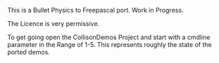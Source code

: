 This is a Bullet Physics to Freepascal port.
Work in Progress.

The Licence is very permissive.

To get going open the CollisonDemos Project
and start with a cmdline parameter in the 
Range of 1-5. 
This represents roughly the state of the ported demos.